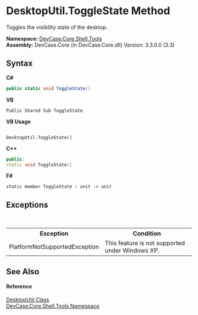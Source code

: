 # DesktopUtil.ToggleState Method 
 

Toggles the visibility state of the desktop.

**Namespace:**&nbsp;<a href="N_DevCase_Core_Shell_Tools">DevCase.Core.Shell.Tools</a><br />**Assembly:**&nbsp;DevCase.Core (in DevCase.Core.dll) Version: 3.3.0.0 (3.3)

## Syntax

**C#**<br />
``` C#
public static void ToggleState()
```

**VB**<br />
``` VB
Public Shared Sub ToggleState
```

**VB Usage**<br />
``` VB Usage

DesktopUtil.ToggleState()
```

**C++**<br />
``` C++
public:
static void ToggleState()
```

**F#**<br />
``` F#
static member ToggleState : unit -> unit 

```


## Exceptions
&nbsp;<table><tr><th>Exception</th><th>Condition</th></tr><tr><td>PlatformNotSupportedException</td><td>This feature is not supported under Windows XP.</td></tr></table>

## See Also


#### Reference
<a href="T_DevCase_Core_Shell_Tools_DesktopUtil">DesktopUtil Class</a><br /><a href="N_DevCase_Core_Shell_Tools">DevCase.Core.Shell.Tools Namespace</a><br />